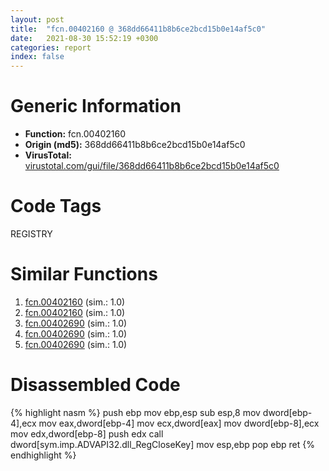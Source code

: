 ```yaml
---
layout: post
title:  "fcn.00402160 @ 368dd66411b8b6ce2bcd15b0e14af5c0"
date:   2021-08-30 15:52:19 +0300
categories: report
index: false
---
```


# Generic Information
- **Function:** fcn.00402160
- **Origin (md5):** 368dd66411b8b6ce2bcd15b0e14af5c0
- **VirusTotal:** [virustotal.com/gui/file/368dd66411b8b6ce2bcd15b0e14af5c0][virustotal_ref]

# Code Tags
<span class="tag" id="REGISTRY">REGISTRY</span>


# Similar Functions

1. [fcn.00402160][similar_1_ref] (sim.: 1.0)
2. [fcn.00402160][similar_2_ref] (sim.: 1.0)
3. [fcn.00402690][similar_3_ref] (sim.: 1.0)
4. [fcn.00402690][similar_4_ref] (sim.: 1.0)
5. [fcn.00402690][similar_5_ref] (sim.: 1.0)


# Disassembled Code

{% highlight nasm %}
push ebp
mov ebp,esp
sub esp,8
mov dword[ebp-4],ecx
mov eax,dword[ebp-4]
mov ecx,dword[eax]
mov dword[ebp-8],ecx
mov edx,dword[ebp-8]
push edx
call dword[sym.imp.ADVAPI32.dll_RegCloseKey]
mov esp,ebp
pop ebp
ret 
{% endhighlight %}


[similar_1_ref]: /report/fcn.00402160@ed513abc569bc29389208199ec389a34
[similar_2_ref]: /report/fcn.00402160@8b66d719e8a46a3d5c3152f67e9765a2
[similar_3_ref]: /report/fcn.00402690@5036c35d203e41a1d384fa552f8d764c
[similar_4_ref]: /report/fcn.00402690@c3e75e66a9297b866fc9ca207295f578
[similar_5_ref]: /report/fcn.00402690@85327cee9b13449c96152f8638d5b786
[virustotal_ref]: https://www.virustotal.com/gui/file/368dd66411b8b6ce2bcd15b0e14af5c0